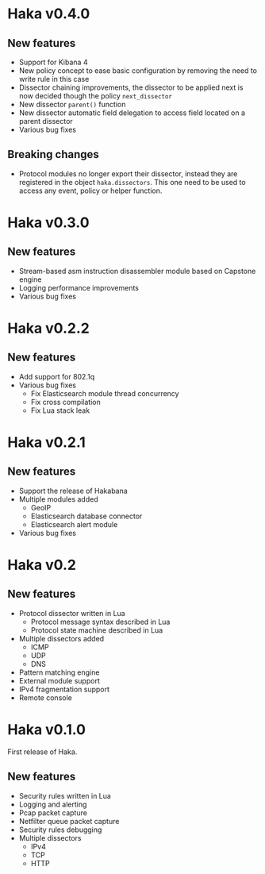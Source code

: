 Haka v0.4.0
===========

New features
------------

  * Support for Kibana 4
  * New policy concept to ease basic configuration by removing the need to
    write rule in this case
  * Dissector chaining improvements, the dissector to be applied next is now
    decided though the policy `next_dissector`
  * New dissector `parent()` function
  * New dissector automatic field delegation to access field located on a
    parent dissector
  * Various bug fixes

Breaking changes
----------------

  * Protocol modules no longer export their dissector, instead they are
    registered in the object `haka.dissectors`. This one need to be used to
    access any event, policy or helper function.

Haka v0.3.0
===========

New features
------------

  * Stream-based asm instruction disassembler module based on Capstone engine
  * Logging performance improvements
  * Various bug fixes

Haka v0.2.2
===========

New features
------------

 * Add support for 802.1q
 * Various bug fixes
   * Fix Elasticsearch module thread concurrency
   * Fix cross compilation
   * Fix Lua stack leak

Haka v0.2.1
===========

New features
------------

  * Support the release of Hakabana
  * Multiple modules added
    * GeoIP
    * Elasticsearch database connector
    * Elasticsearch alert module
  * Various bug fixes


Haka v0.2
=========

New features
------------

  * Protocol dissector written in Lua
    * Protocol message syntax described in Lua
    * Protocol state machine described in Lua
  * Multiple dissectors added
    * ICMP
    * UDP
    * DNS
  * Pattern matching engine
  * External module support
  * IPv4 fragmentation support
  * Remote console

Haka v0.1.0
===========

First release of Haka.

New features
------------

  * Security rules written in Lua
  * Logging and alerting
  * Pcap packet capture
  * Netfilter queue packet capture
  * Security rules debugging
  * Multiple dissectors
    * IPv4
    * TCP
    * HTTP
